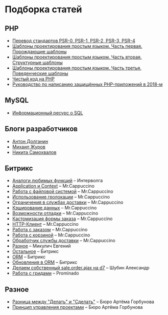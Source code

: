 # Подборка статей

## PHP

* [Перевод стандартов PSR-0, PSR-1, PSR-2, PSR-3, PSR-4](https://svyatoslav.biz/misc/psr_translation/)
* [Шаблоны проектирования простым языком. Часть первая. Порождающие шаблоны](https://tproger.ru/translations/design-patterns-simple-words-1/)
* [Шаблоны проектирования простым языком. Часть вторая. Структурные шаблоны](https://tproger.ru/translations/design-patterns-simple-words-2)
* [Шаблоны проектирования простым языком. Часть третья. Поведенческие шаблоны](https://tproger.ru/translations/design-patterns-simple-words-3)
* [Чистый код на PHP](https://habrahabr.ru/company/mailru/blog/336788/)
* [Руководство по написанию защищённых PHP-приложений в 2018-м](https://habrahabr.ru/company/mailru/blog/344696/)

## MySQL

* [Информационный ресурс о SQL](http://2sql.ru/)

## Блоги разработчиков

* [Антон Долганин](http://blog.d-it.ru/)
* [Михаил Журов](http://zhurov.me/)
* [Никита Самохвалов](http://samokhvalov.info/blog/)

## Битрикс
* [Аналоги любимых функций](http://www.intervolga.ru/blog/bitrix/d7-analogi-lyubimykh-funktsiy-v-1s-bitriks/) – Интерволга
* [Application и Context](https://mrcappuccino.ru/blog/post/d7-application-and-context-objects) – Mr.Cappuccino
* [Работа с файловой системой](https://mrcappuccino.ru/blog/post/work-with-file-system-bitrix-d7) – Mr.Cappuccino
* [Использование геолокации](https://mrcappuccino.ru/blog/post/d7-geolocation) – Mr.Cappuccino
* [Ограничения в службах доставки](https://mrcappuccino.ru/blog/post/delivery-restrictions-bitrix-d7) – Mr.Cappuccino
* [Кэширование данных](https://mrcappuccino.ru/blog/post/bitrix-d7-data-cache) – Mr.Cappuccino
* [Возможности отладки](https://mrcappuccino.ru/blog/post/bitrix-d7-debug) – Mr.Cappuccino
* [Кастомизация формы заказа](https://mrcappuccino.ru/blog/post/order-form-customization-bitrix-d7) – Mr.Cappuccino
* [HTTP-Клиент](https://mrcappuccino.ru/blog/post/work-with-http-bitrix-d7) – Mr.Cappuccino
* [Работа с заказом](https://mrcappuccino.ru/blog/post/work-with-order-bitrix-d7) – Mr.Cappuccino
* [Работа с корзиной](https://mrcappuccino.ru/blog/post/work-with-basket-bitrix-d7) – Mr.Cappuccino
* [Обработчик службы доставки](https://mrcappuccino.ru/blog/post/delivery-handler-for-new-bitrix-sale-module) – Mr.Cappuccino
* [Разное](https://github.com/SidiGi/bitrix-info/wiki) – Микулич Евгений
* [Остальное](http://dev.1c-bitrix.ru/api_d7/) – Битрикс
* [ORM](https://dev.1c-bitrix.ru/learning/course/?COURSE_ID=43&CHAPTER_ID=05748) – Битрикс
* [Обновления в ORM](https://dev.1c-bitrix.ru/community/blogs/orm/orm-updates.php) – Битрикс
* [Делаем собственный sale.order.ajax на d7](https://dev.1c-bitrix.ru/community/webdev/user/40761/blog/25845/) – Шубин Александр
* [Работа с гридами](../Bitrix/Grid.md) – Prominado

## Разное
* [Разница между "Делать" и "Сделать"](https://bureau.ru/bb/soviet/20160121/) – Бюро Артёма Горбунова
* [Принцип управления проектами](https://bureau.ru/about/fff/) – Бюро Артёма Горбунова